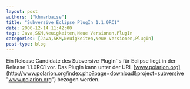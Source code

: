 ```yaml
---
layout: post
authors: ["khmarbaise"]
title: "Subversive Eclipse PlugIn 1.1.0RC1"
date: 2006-12-14 11:42:00
tags: Java,SKM,Neuigkeiten,Neue Versionen,PlugIn
categories: [Java,SKM,Neuigkeiten,Neue Versionen,PlugIn]
post-type: blog
---
```

Ein Release Candidate des Subversive PlugIn''s für Eclipse liegt in der Release 1.1.0RC1 vor. 
Das PlugIn kann unter der URL [www.polarion.org](http://www.polarion.org/index.php?page=download&project=subversive "www.polarion.org") bezogen werden.
